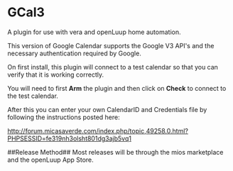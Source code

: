 # GCal3
A plugin for use with vera and openLuup home automation.

This version of Google Calendar supports the Google V3 API's and the necessary authentication required by Google.

On first install, this plugin will connect to a test calendar so that you can verify that it is working correctly.

You will need to first **Arm** the plugin and then click on **Check** to connect to the test calendar.

After this you can enter your own CalendarID and Credentials file by following the instructions posted here:

http://forum.micasaverde.com/index.php/topic,49258.0.html?PHPSESSID=fe319nh3olsht801dg3ajb5vq1

##Release Method##
Most releases will be through the mios marketplace and the openLuup App Store.
